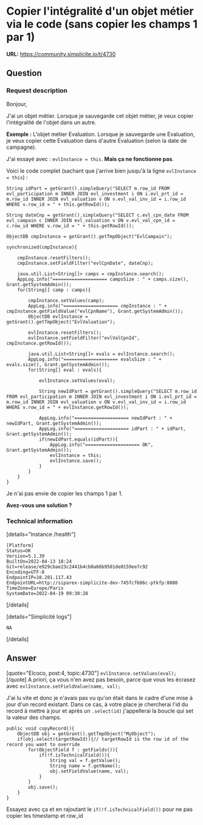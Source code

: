 # Copier l'intégralité d'un objet métier via le code (sans copier les champs 1 par 1)

**URL:** https://community.simplicite.io/t/4730

## Question
### Request description

Bonjour,

J'ai un objet métier. Lorsque je sauvegarde cet objet métier, je veux copier l'intégralité de l'objet dans un autre.

**Exemple :** L'objet métier Evaluation. Lorsque je sauvegarde une Evaluation, je veux copier cette Evaluation dans d'autre Evaluation (selon la date de campagne).

J'ai essayé avec : `evlInstance = this`. **Mais ça ne fonctionne pas**.

Voici le code complet (sachant que j'arrive bien jusqu'à la ligne `evlInstance = this`) :
```
String idPart = getGrant().simpleQuery("SELECT m.row_id FROM evl_participation m INNER JOIN evl_investment i ON i.evl_prt_id = m.row_id INNER JOIN evl_valuation v ON v.evl_val_inv_id = i.row_id WHERE v.row_id = " + this.getRowId());
		
String dateCnp = getGrant().simpleQuery("SELECT c.evl_cpn_date FROM evl_campain c INNER JOIN evl_valuation v ON v.evl_val_cpn_id = c.row_id WHERE v.row_id = " + this.getRowId());
	
ObjectDB cmpInstance = getGrant().getTmpObject("EvlCampain");
	
synchronized(cmpInstance){
	
	cmpInstance.resetFilters();
	cmpInstance.setFieldFilter("evlCpnDate", dateCnp);
	
	java.util.List<String[]> camps = cmpInstance.search();
	AppLog.info("==================== campsSize : " + camps.size(), Grant.getSystemAdmin());
	for(String[] camp : camps){
		
		cmpInstance.setValues(camp);
		AppLog.info("==================== cmpInstance : " + cmpInstance.getFieldValue("evlCpnName"), Grant.getSystemAdmin());
		ObjectDB evlInstance = getGrant().getTmpObject("EvlValuation");
		
		evlInstance.resetFilters();
		evlInstance.setFieldFilter("evlValCpnId", cmpInstance.getRowId());
		
		java.util.List<String[]> evals = evlInstance.search();
		AppLog.info("==================== evalsSize : " + evals.size(), Grant.getSystemAdmin());
		for(String[] eval : evals){
		
			evlInstance.setValues(eval);
			
			String newIdPart = getGrant().simpleQuery("SELECT m.row_id FROM evl_participation m INNER JOIN evl_investment i ON i.evl_prt_id = m.row_id INNER JOIN evl_valuation v ON v.evl_val_inv_id = i.row_id WHERE v.row_id = " + evlInstance.getRowId());
			
			AppLog.info("==================== newIdPart : " + newIdPart, Grant.getSystemAdmin());
			AppLog.info("==================== idPart : " + idPart, Grant.getSystemAdmin());
			if(newIdPart.equals(idPart)){
				AppLog.info("==================== OK", Grant.getSystemAdmin());
				evlInstance = this;
				evlInstance.save();
			}
		}
	}
}
```

Je n'ai pas envie de copier les champs 1 par 1.

**Avez-vous une solution ?**

### Technical information

[details="Instance /health"]
```text
[Platform]
Status=OK
Version=5.1.39
BuiltOn=2022-04-13 18:24
Git=release/e929cbae23c2441b4cb0a66b9501de0159ee7c92
Encoding=UTF-8
EndpointIP=10.201.117.43
EndpointURL=http://siparex-simplicite-dev-745fcf686c-ptkfp:8080
TimeZone=Europe/Paris
SystemDate=2022-04-19 09:30:28
```
[/details]

[details="Simplicité logs"]
```text
NA
```
[/details]

## Answer
[quote="Elcoco, post:4, topic:4730"]
`evlInstance.setValues(eval);`
[/quote]
A priori, ça vous n'en avez pas besoin, parce que vous les écrasez avec `evlInstance.setFieldValue(name, val);` 

J'ai lu vite et donc je n'avais pas vu qu'on était dans le cadre d'une mise à jour d'un record existant. 
Dans ce cas, à votre place je chercherai l'id du record à mettre à jour et après un `.select(id)` j'appellerai la boucle qui set la valeur des champs.

```
public void copyRecord(){
	ObjectDB obj = getGrant().getTmpObject("MyObject");
	if(obj.select(targetRowId)){// targetRowId is the row id of the record you want to override
		for(ObjectField f : getFields()){
			if(!f.isTechnicalField()){
				String val = f.getValue();
				String name = f.getName();
				obj.setFieldValue(name, val);
			}
		}
		obj.save();
	}
}
```

Essayez avec ça et en rajoutant le `if(!f.isTechnicalField())` pour ne pas copier les timestamp et row_id
